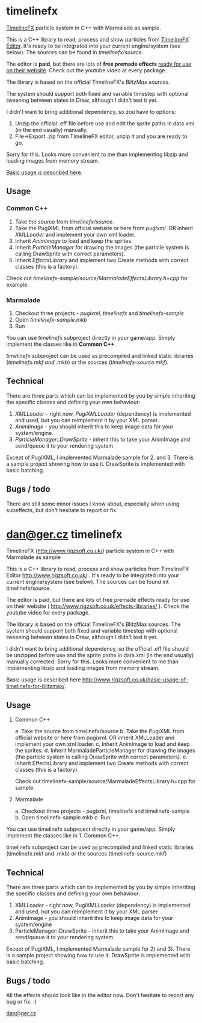 timelinefx
==========

[TimelineFX](http://www.rigzsoft.co.uk/) particle system in C++ with Marmalade as sample.

This is a C++ library to read, process and show particles from [TimelineFX Editor](http://www.rigzsoft.co.uk/).
It's ready to be integrated into your current engine/system (see below).
The sources can be found in *timelinefx/source*.

The editor is **paid**, but there are lots of **free premade effects** [ready for use on their website](http://www.rigzsoft.co.uk/effects-libraries/).
Check out the youtube video at every package.

The library is based on the official TimelineFX's *BlitzMax sources*.

The system should support both fixed and variable timestep with optional tweening between states in Draw, although I didn't test it yet.

I didn't want to bring additional dependency, so zou have to options:

1. Unzip the official .eff file before use and edit the sprite paths in data.xml (in the end usually) manually.
2. File->Export .zip from TimelineFX editor, unzip it and you are ready to go.

Sorry for this. Looks more convenient to me than implementing libzip and loading images from memory stream.

[Basic usage is described here](http://www.rigzsoft.co.uk/basic-usage-of-timelinefx-for-blitzmax/).

Usage
-----

### Common C++

1. Take the source from *timelinefx/source*.
2. Take the PugiXML from official website or here from *pugixml*. OR inherit *XMLLoader* and implement your own xml loader.
3. Inherit *AnimImage* to load and keep the sprites.
4. Inherit *ParticleManager* for drawing the images (the particle system is calling DrawSprite with correct parameters).
5. Inherit *EffectsLibrary* and implement two Create methods with correct classes (this is a factory).

Check out *timelinefx-sample/source/MarmaladeEffectsLibrary.h+cpp* for example.

### Marmalade

1. Checkout three projects - *pugixml*, *timelinefx* and *timelinefx-sample*
2. Open *timelinefx-sample.mkb*
3. Run

You can use *timelinefx* subproject directly in your game/app. Simply implement the classes like in **Common C++**.

*timelinefx* subproject can be used as precompiled and linked static libraries (*timelinefx.mkf and .mkb*) or the sources (*timelinefx-source.mkf*).

Technical
---------

There are three parts which can be implemented by you by simple inheriting the specific classes and defining your own behaviour:

1. *XMLLoader* - right now, *PugiXMLLoader* (dependency) is implemented and used, but you can reimplement it by your XML parser.
2. *AnimImage* - you should inherit this to keep image data for your system/engine.
3. *ParticleManager::DrawSprite* - inherit this to take your AnimImage and send/queue it to your rendering system

Except of PugiXML, I implemented Marmalade sample for 2. and 3. There is a sample project showing how to use it. DrawSprite is implemented with basic batching.

Bugs / todo
-----------

There are still some minor issues I know about, especially when using subeffects, but don't hesitate to report or fix.

dan@ger.cz
timelinefx
==========

TimelineFX (http://www.rigzsoft.co.uk/) particle system in C++ with Marmalade as sample

This is a C++ library to read, process and show particles from TimelineFX Editor http://www.rigzsoft.co.uk/ .
It's ready to be integrated into your current engine/system (see below).
The sources can be found int timelinefx/source.

The editor is paid, but there are lots of free premade effects ready for use on their website ( http://www.rigzsoft.co.uk/effects-libraries/ ).
Check the youtube video for every package.

The library is based on the official TimelineFX's BlitzMax sources.
The system should support both fixed and variable timestep with optional tweening between states in Draw,
although I didn't test it yet.

I didn't want to bring additional dependency, so the official .eff file should be unzipped before use
and the sprite paths in data.xml (in the end usually) manually corrected. Sorry for this. Looks more
convenient to me than implementing libzip and loading images from memory stream.

Basic usage is described here http://www.rigzsoft.co.uk/basic-usage-of-timelinefx-for-blitzmax/.

Usage
-----

1. Common C++

   a. Take the source from timelinefx/source
   b. Take the PugiXML from official website or here from pugixml. OR inherit XMLLoader and implement your own xml loader.
   c. Inherit AnimImage to load and keep the sprites.
   d. Inherit MarmaladeParticleManager for drawing the images (the particle system is calling DrawSprite with correct parameters).
   e. Inherit EffectsLibrary and implement two Create methods with correct classes (this is a factory).

   Check out timelinefx-sample/source/MarmaladeEffectsLibrary.h+cpp for sample.

2. Marmalade

   a. Checkout three projects - pugixml, timelinefx and timelinefx-sample
   b. Open timelinefx-sample.mkb
   c. Run

You can use timelinefx subproject directly in your game/app. Simply implement the classes like in 1. Common C++.

timelinefx subproject can be used as precompiled and linked static libraries (timelinefx.mkf and .mkb) or the sources (timelinefx-source.mkf)

Technical
---------

There are three parts which can be implemented by you by simple inheriting the specific
classes and defining your own behaviour:

1. XMLLoader - right now, PugiXMLLoader (dependency) is implemented and used, but you can reimplement it by your XML parser
2. AnimImage - you should inherit this to keep image data for your system/engine
3. ParticleManager::DrawSprite - inherit this to take your AnimImage and send/queue it to your rendering system

Except of PugiXML, I implemented Marmalade sample for 2) and 3). There is a sample project showing
how to use it. DrawSprite is implemented with basic batching.

Bugs / todo
-----------

All the effects should look like in the editor now.
Don't hesitate to report any bug or fix. :)

dan@ger.cz
